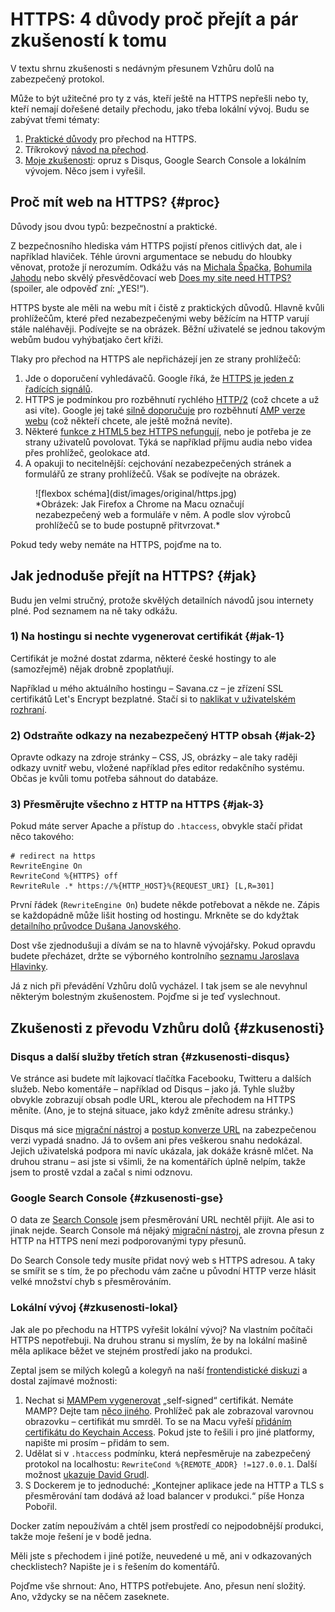 # HTTPS: 4 důvody proč přejít a pár zkušeností k tomu

V textu shrnu zkušenosti s nedávným přesunem Vzhůru dolů na zabezpečený protokol. 

Může to být užitečné pro ty z vás, kteří ještě na HTTPS nepřešli nebo ty, kteří nemají dořešené detaily přechodu, jako třeba lokální vývoj. Budu se zabývat třemi tématy:

1. [Praktické důvody](#proc) pro přechod na HTTPS.
2. Tříkrokový [návod na přechod](#jak).
3. [Moje zkušenosti](#zkusenosti): opruz s Disqus, Google Search Console a lokálním vývojem. Něco jsem i vyřešil.


## Proč mít web na HTTPS? {#proc}

Důvody jsou dvou typů: bezpečnostní a praktické.

<!-- AdSnippet -->

Z bezpečnosního hlediska vám HTTPS pojistí přenos citlivých dat, ale i například hlaviček. Téhle úrovni argumentace se nebudu do hloubky věnovat, protože jí nerozumím. Odkážu vás na [Michala Špačka](https://www.michalspacek.cz/prednasky/https-vsude-proc-f5forum), [Bohumila Jahodu](http://jecas.cz/https) nebo skvělý přesvědčovací web [Does my site need HTTPS?](https://doesmysiteneedhttps.com/) (spoiler, ale odpověď zní: „YES!“).

HTTPS byste ale měli na webu mít i čistě z praktických důvodů. Hlavně kvůli prohlížečům, které před nezabezpečenými weby běžícím na HTTP varují stále naléhavěji. Podívejte se na obrázek. Běžní uživatelé se jednou takovým webům budou vyhýbatjako čert kříži.

Tlaky pro přechod na HTTPS ale nepřicházejí jen ze strany prohlížečů:

1. Jde o doporučení vyhledávačů. Google říká, že [HTTPS je jeden z řadících signálů](https://security.googleblog.com/2014/08/https-as-ranking-signal_6.html).
2. HTTPS je podmínkou pro rozběhnutí rychlého [HTTP/2](http-2.md) (což chcete a už asi víte). Google jej také [silně doporučuje](https://www.ampproject.org/docs/getting-started/)  pro rozběhnutí [AMP verze webu](/blog/40-amp) (což někteří chcete, ale ještě možná nevíte).
3. Některé [funkce z HTML5 bez HTTPS nefungují](https://developers.google.com/web/fundamentals/security/encrypt-in-transit/why-https#https_is_the_future_of_the_web), nebo je potřeba je ze strany uživatelů povolovat. Týká se například příjmu audia nebo videa přes prohlížeč, geolokace atd. 
4. A opakuji to necitelnější: cejchování nezabezpečených stránek a formulářů ze strany prohlížečů. Však se podívejte na obrázek.

<figure markdown="1">
![flexbox schéma](dist/images/original/https.jpg)
<figcaption markdown="1">    
*Obrázek: Jak Firefox a Chrome na Macu označují nezabezpečený web a formuláře v něm. A podle slov výrobců prohlížečů se to bude postupně přitvrzovat.*
</figcaption> 
</figure>

Pokud tedy weby nemáte na HTTPS, pojďme na to.


## Jak jednoduše přejít na HTTPS? {#jak}

Budu jen velmi stručný, protože skvělých detailních návodů jsou internety plné. Pod seznamem na ně taky odkážu.

### 1) Na hostingu si nechte vygenerovat certifikát {#jak-1}

Certifikát je možné dostat zdarma, některé české hostingy to ale (samozřejmě) nějak drobně zpoplatňují.

Například u mého aktuálního hostingu – Savana.cz – je zřízení SSL certifikátů Let's Encrypt bezplatné. Stačí si to [naklikat v uživatelském rozhraní](https://www.savana.cz/napoveda/ssl-certifikaty/search/ssl-certifikaty/jak-pridat-ssl-certifikat-lets-encrypt/).

### 2) Odstraňte odkazy na nezabezpečený HTTP obsah {#jak-2}

Opravte odkazy na zdroje stránky – CSS, JS, obrázky – ale taky raději odkazy uvnitř webu, vložené například přes editor redakčního systému. Občas je kvůli tomu potřeba sáhnout do databáze.

### 3) Přesměrujte všechno z HTTP na HTTPS {#jak-3}

Pokud máte server Apache a přístup do `.htaccess`, obvykle stačí přidat něco takového:

```htaccess
# redirect na https
RewriteEngine On
RewriteCond %{HTTPS} off
RewriteRule .* https://%{HTTP_HOST}%{REQUEST_URI} [L,R=301]
```

První řádek (`RewriteEngine On`) budete někde potřebovat a někde ne. Zápis se každopádně může lišit hosting od hostingu. Mrkněte se do kdyžtak [detailního průvodce Dušana Janovského](https://www.jakpsatweb.cz/https.html).

Dost vše zjednodušuji a dívám se na to hlavně vývojářsky. Pokud opravdu budete přecházet, držte se výborného kontrolního [seznamu Jaroslava Hlavinky](https://jakdelatseo.cz/checklist-pro-prechod-z-http-na-https/).

Já z nich při převádění Vzhůru dolů vycházel. I tak jsem se ale nevyhnul některým bolestným zkušenostem. Pojďme si je teď vyslechnout.

## Zkušenosti z převodu Vzhůru dolů {#zkusenosti}

### Disqus a další služby třetích stran {#zkusenosti-disqus}

Ve stránce asi budete mít lajkovací tlačítka Facebooku, Twitteru a dalších služeb. Nebo komentáře – například od Disqus – jako já. Tyhle služby obvykle zobrazují obsah podle URL, kterou ale přechodem na HTTPS měníte. (Ano, je to stejná situace, jako když změníte adresu stránky.)

<!-- AdSnippet -->

Disqus má sice [migrační nástroj](https://help.disqus.com/customer/portal/articles/286778-migration-tools) a [postup konverze URL](https://woorkup.com/migrate-disqus-comments-https/) na zabezpečenou verzi vypadá snadno. Já to ovšem ani přes veškerou snahu nedokázal. Jejich uživatelská podpora mi navíc ukázala, jak dokáže krásně mlčet. Na druhou stranu – asi jste si všimli, že na komentářích úplně nelpím, takže jsem to prostě vzdal a začal s nimi odznovu.

### Google Search Console {#zkusenosti-gse}

O data ze [Search Console](google-search-console.md) jsem přesměrování URL nechtěl přijít. Ale asi to jinak nejde. Search Console má nějaký [migrační nástroj](https://support.google.com/webmasters/answer/83106?hl=en&ref_topic=6029673), ale zrovna přesun z HTTP na HTTPS není mezi podporovanými typy přesunů.

Do Search Console tedy musíte přidat nový web s HTTPS adresou. A taky se smířit se s tím, že po přechodu vám začne u původní HTTP verze hlásit velké množství chyb s přesměrováním.

### Lokální vývoj {#zkusenosti-lokal}

Jak ale po přechodu na HTTPS vyřešit lokální vývoj? Na vlastním počítači HTTPS nepotřebuji. Na druhou stranu si myslím, že by na lokální mašině měla aplikace běžet ve stejném prostředí jako na produkci. 

Zeptal jsem se milých kolegů a kolegyň na naší [frontendistické diskuzi](https://www.facebook.com/groups/frontendisti/permalink/1943434769201371/) a dostal zajímavé možnosti:

1. Nechat si [MAMPem vygenerovat](http://documentation.mamp.info/en/MAMP-PRO-Mac/Settings/Hosts/SSL/) „self-signed“ certifikát. Nemáte MAMP? Dejte tam [něco jiného](https://www.zdrojak.cz/clanky/vytvoreni-vlastni-certifikacni-autority-tvorba-vlastnich-self-signed-certifikatu/). Prohlížeč pak ale zobrazoval varovnou obrazovku – certifikát mu smrděl. To se na Macu vyřeší [přidáním certifikátu do Keychain Access](https://css-tricks.com/trusting-ssl-locally-mac/). Pokud jste to řešili i pro jiné platformy, napište mi prosím – přidám to sem. 
2. Udělat si v `.htaccess` podmínku, která nepřesměruje na zabezpečený protokol na localhostu: `RewriteCond %{REMOTE_ADDR} !=127.0.0.1`. Další možnost [ukazuje David Grudl](https://www.facebook.com/groups/frontendisti/permalink/1943434769201371/?comment_id=1943589395852575&comment_tracking=%7B%22tn%22%3A%22R2%22%7D).
3. S Dockerem je to jednoduché: „Kontejner aplikace jede na HTTP a TLS s přesměrování tam dodává až load balancer v produkci.“ píše Honza Pobořil.

Docker zatím nepoužívám a chtěl jsem prostředí co nejpodobnější produkci, takže moje řešení je v bodě jedna.

Měli jste s přechodem i jiné potíže, neuvedené u mě, ani v odkazovaných checklistech? Napište je i s řešením do komentářů.

Pojďme vše shrnout: Ano, HTTPS potřebujete. Ano, přesun není složitý. Ano, vždycky se na něčem zaseknete.

<!-- AdSnippet -->
